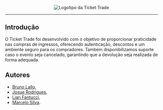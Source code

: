 <div align="center">
  
![Logotipo da Ticket Trade](https://github.com/Ticket-Trade/github/blob/main/logo.png)

</div>

- - -
## Introdução

O Ticket Trade foi desenvolvido com o objetivo de proporcionar praticidade nas compras de ingressos, oferecendo autenticação, descontos e um ambiente seguro para os compradores. Também disponibilizamos suporte caso o evento seja cancelado, garantindo que a devolução seja realizada de forma adequada.


## Autores
- [Bruno Lallo](https://github.com/Lallinho-main), 
- [Josue Rodrigues](https://github.com/Fuyimiya),
- [Lian Fantucci](https://github.com/lianzito),
- [Marcelo Silva](https://github.com/marcelodepauladev).
